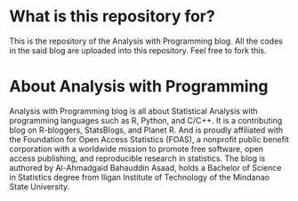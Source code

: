 What is this repository for?
=============================
This is the repository of the Analysis with Programming blog. All the codes in the said blog are uploaded into this repository. Feel free to fork this.

About Analysis with Programming
=============================
Analysis with Programming blog is all about Statistical Analysis with programming languages such as R, Python, and C/C++. It is a contributing blog on R-bloggers, StatsBlogs, and Planet R. And is proudly affiliated with the Foundation for Open Access Statistics (FOAS), a nonprofit public benefit corporation with a worldwide mission to promote free software, open access publishing, and reproducible research in statistics. The blog is authored by Al-Ahmadgaid Bahauddin Asaad, holds a Bachelor of Science in Statistics degree from Iligan Institute of Technology of the Mindanao State University.

